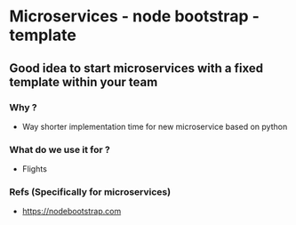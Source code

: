 # Microservices - node bootstrap - template 

## Good idea to start microservices with a fixed template within your team 

### Why ?

  * Way shorter implementation time for new microservice based on python

### What do we use it for ? 

  * Flights 

### Refs (Specifically for microservices)

  * https://nodebootstrap.com
